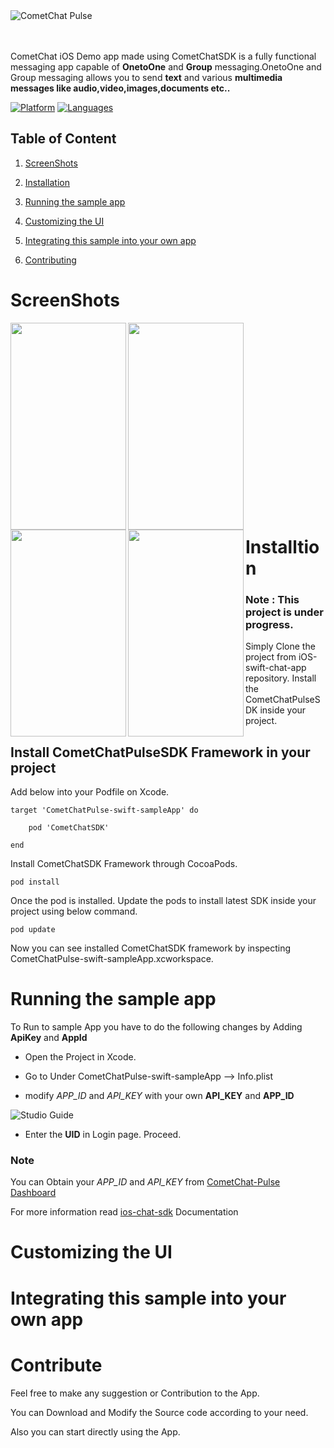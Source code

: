 
<div style="width:100%">
	<div style="width:50%; display:inline-block">
		<img align="center" alt="CometChat Pulse" src="https://github.com/CometChat-Pulse/ios-swift-chat-app/blob/master/Screenshots/pro2.png">		
	</div>	
</div>
</br>
</br>
</div>

CometChat iOS Demo app made using CometChatSDK is a fully functional messaging app capable of **OnetoOne** and **Group** messaging.OnetoOne and Group messaging allows you to send **text** and various **multimedia messages like audio,video,images,documents etc..**

[![Platform](https://img.shields.io/badge/platform-iOS-orange.svg)](https://cocoapods.org/pods/CometChatPulseSDK)
[![Languages](https://img.shields.io/badge/language-Swift-orange.svg)](https://github.com/CometChat-Pulse/ios-swift-chat-app)


## Table of Content

1. [ScreenShots](#screenshots)

2. [Installation](#installtion)

2. [Running the sample app](#run-the-sample-app)

4. [Customizing the UI](#customizing-the-UI)

5. [Integrating this sample into your own app](#integrating-this-sample-into-your-own-app)

4. [Contributing](#contribute)


# ScreenShots

<img align="left" width="185" height="331" src="https://github.com/CometChat-Pulse/ios-swift-chat-app/blob/master/Screenshots/splash.gif">
   

   <img align="left" width="185" height="331" src="https://github.com/CometChat-Pulse/ios-swift-chat-app/blob/master/Screenshots/login.gif">
   
   
   <img align="left" width="185" height="331" src="https://github.com/CometChat-Pulse/ios-swift-chat-app/blob/master/Screenshots/tapOnContact.gif">
   
 
   
   <img align="left" width="185" height="331" src="https://github.com/CometChat-Pulse/ios-swift-chat-app/blob/master/Screenshots/Contacts.gif"></br>                                                      
   
<br></br><br></br><br></br><br></br><br></br><br></br><br></br><br></br>


# Installtion 
### Note : This project is under progress.
      
   Simply Clone the project from iOS-swift-chat-app repository. Install the CometChatPulseSDK inside your project.
   
## Install CometChatPulseSDK Framework in  your project

Add below into your Podfile on Xcode.

```
target 'CometChatPulse-swift-sampleApp' do
  
	pod 'CometChatSDK'

end
```

Install CometChatSDK Framework through CocoaPods.

```
pod install
```
Once the pod is installed. Update the pods to install latest SDK inside your project using below command. 

```
pod update
```

Now you can see installed CometChatSDK framework by inspecting CometChatPulse-swift-sampleApp.xcworkspace.   
   
   

# Running the sample app


   
   To Run to sample App you have to do the following changes by Adding **ApiKey** and **AppId**
          
   - Open the Project in Xcode. 
          
   - Go to Under CometChatPulse-swift-sampleApp -->  Info.plist
                  
   -  modify *APP_ID* and *API_KEY* with your own **API_KEY** and **APP_ID**
   
 ![Studio Guide](https://github.com/CometChat-Pulse/ios-swift-chat-app/blob/PULSE_001/Screenshots/Authentication.png)    
     
   - Enter the **UID** in Login page. Proceed.
    
   
### Note    


   You can Obtain your  *APP_ID* and *API_KEY* from [CometChat-Pulse Dashboard](https://app.cometchat.com/#/login)
   
   For more information read [ios-chat-sdk](https://github.com/CometChat-Pulse/ios-chat-sdk) Documentation
    
 # Customizing the UI
 
 
 
       
# Integrating this sample into your own app       
       

# Contribute 
   
   
   Feel free to make any suggestion or Contribution to the App. 
   
   You can Download and Modify the Source code according to your need.
   
   Also you can start directly using the App.




